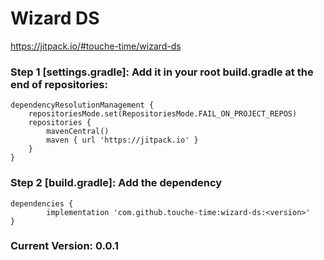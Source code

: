 # Wizard DS #

https://jitpack.io/#touche-time/wizard-ds

### Step 1 [settings.gradle]: Add it in your root build.gradle at the end of repositories: ###

	dependencyResolutionManagement {
		repositoriesMode.set(RepositoriesMode.FAIL_ON_PROJECT_REPOS)
		repositories {
			mavenCentral()
			maven { url 'https://jitpack.io' }
		}
	}

### Step 2 [build.gradle]: Add the dependency ###

	dependencies {
	        implementation 'com.github.touche-time:wizard-ds:<version>'
	}

### Current Version: 0.0.1 ###
